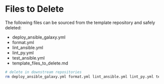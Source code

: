 # Files to Delete

The following files can be sourced from the template repository and safely deleted:

- deploy_ansible_galaxy.yml
- format.yml
- lint_ansible.yml
- lint_py.yml
- test_ansible.yml
- template_files_to_delete.md

```sh
# delete in downstream repositories
rm deploy_ansible_galaxy.yml format.yml lint_ansible.yml lint_py.yml test_ansible.yml template_files_to_delete.md
```
